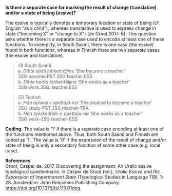 **Is there a separate case for marking the result of change (translative) and/or a state of being (essive)?**

The essive is typically denotes a temporary location or state of being (cf. English "as a child"), whereas translastive is used to express change in state (“becoming X” or “change to X") (de Groot 2017: 6). This question asks whether there is a separate case used to encode at least one of these functions. To exemplify, in South Saami, there is one case (the essive) found in both functions, whereas in Finnish there are two separate cases (the essive and translative).  

>(1) South Saami<br/>
>a. *Dïhte sjïdti lohkehtäjjine* ’She became a teacher’<br/>
>3SG become.PST.3SG teacher.ESS<br/>
>b. *Dïhte barka lohkehtäjjine* ’She works as a teacher’<br/>
>3SG work.3SG. teacher.ESS

>(2) Finnish<br/> 
>a. *Hän opiskel-i opettaja-ksi* ‘She studied to become a teacher’<br/>
>3SG study-PST.3SG teacher-TRA<br/>
>b. *Hän työskentele-e opettaja-na* ‘She works as a teacher’<br/>
>3SG work-3SG teacher-ESS

**Coding.** The value is '1' if there is a separate case encoding at least one of the functions mentioned above. Thus, both South Saami and Finnish are coded as '1'. The value is '0' if the expression of the result of change and/or state of being is only a secondary function of some other case (e.g. local case).

**References**<br/>
Groot, Casper de. 2017. Discovering the assignment: An Uralic essive typological questionnaire. In Casper de Groot (ed.), *Uralic Essive and the Expression of Impermanent State* (Typological Studies in Language 119), 1–28. Amsterdam: John Benjamins Publishing Company. https://doi.org/10.1075/tsl.119.01deg.
